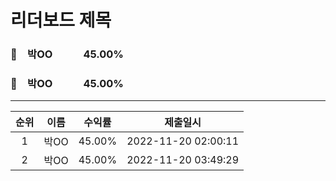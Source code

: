 # 리더보드 제목
### 🥇　박OO　　　45.00%
### 🥈　박OO　　　45.00%
___
| 순위 | 이름 | 수익률 | 제출일시 |
|:----:|:----:|:-----:|:----:|
| 1 | 박OO | 45.00% | 2022-11-20 02:00:11 |
| 2 | 박OO | 45.00% | 2022-11-20 03:49:29 |

